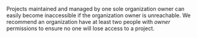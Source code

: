 Projects maintained and managed by one sole organization owner can easily become inaccessible if the organization owner is unreachable. We recommend an organization have at least two people with _owner_ permissions to ensure no one will lose access to a project.
